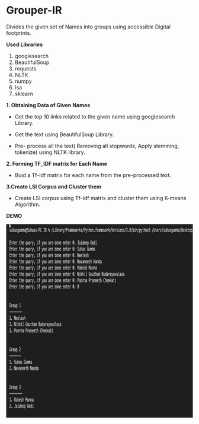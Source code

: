 # Grouper-IR
Divides the given set of Names into groups using accessible Digital footprints. 


__Used Libraries__

1. googlesearch
2. BeautifulSoup
3. requests
4. NLTK
5. numpy
6. lsa
7. sklearn


__1. Obtaining Data of Given Names__
* Get the top 10 links related to the given name using googlesearch Library.

* Get the text using BeautifulSoup Library.

* Pre- process all the text( Removing all stopwords, Apply stemming, tokenize) using NLTK library.

__2. Forming TF_IDF matrix for Each Name__
* Buid a Tf-Idf matrix for each name from the pre-processed text.

__3.Create LSI Corpus and Cluster them__

* Create LSI corpus using Tf-Idf matrix and cluster them using K-means Algorithm.


__DEMO__

<img src="Images/demo.png" width=921 height=523>
